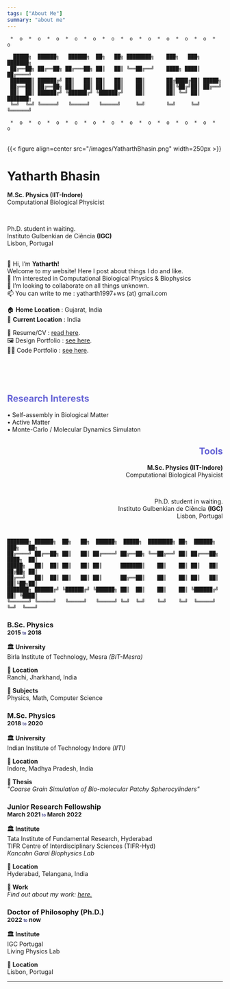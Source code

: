 ```yaml
---
tags: ["About Me"]
summary: "about me"
--- 
```

```goat
 *  o  *  o  *  o  *  o  *  o  *  o  *  o  *  o  *  o  *  o  *  o  *  o  
                                                                            
  █████╗  ██████╗   ██████╗  ██╗   ██╗ ████████╗    ███╗   ███╗ ███████╗
 ██╔══██╗ ██╔══██╗ ██╔═══██╗ ██║   ██║ ╚══██╔══╝    ████╗ ████║ ██╔════╝
 ███████║ ██████╔╝ ██║   ██║ ██║   ██║    ██║       ██╔████╔██║ █████╗
 ██╔══██║ ██╔══██╗ ██║   ██║ ██║   ██║    ██║       ██║╚██╔╝██║ ██╔══╝    
 ██║  ██║ ██████╔╝ ╚██████╔╝ ╚██████╔╝    ██║       ██║ ╚═╝ ██║ ███████╗
 ╚═╝  ╚═╝ ╚═════╝   ╚═════╝   ╚═════╝     ╚═╝       ╚═╝     ╚═╝ ╚══════╝
 
 *  o  *  o  *  o  *  o  *  o  *  o  *  o  *  o  *  o  *  o  *  o  *  o  
```
<br>
<div class="rowx">
  <div class="columnx">
    {{< figure align=center src="/images/YatharthBhasin.png" width=250px >}}
  </div>
  <div class="columnx">
    <h1>Yatharth Bhasin</h1>
    <b>M.Sc. Physics (IIT-Indore)</b><br>
    Computational Biological Physicist
    <p><br></p>
    Ph.D. student in waiting.<br>
    Instituto Gulbenkian de Ciência <b>(IGC) </b><br>
    Lisbon, Portugal
  </div>
</div> 
<br>

<span hidden> Brief Paragraph Introduction </span>

👋 Hi, I’m **Yatharth!**\
Welcome to my website! Here I post about things I do and like.\
👀 I’m interested in Computational Biological Physics & Biophysics \
💞️ I’m looking to collaborate on all things unknown. \
📫 You can write to me : yatharth1997+ws (at) gmail.com

🏠 **Home Location** : Gujarat, India \
📍 **Current Location** : India

<span hidden> Links </span>
📃 Resume/CV : [read here](https://drive.google.com/file/d/1XtsUeojuXNe-d_a9AhDXsk7MJZiTlsvz/view?usp=sharing). \
🖼️ Design Portfolio : [see here](https://drive.google.com/file/d/1a0pQmmWagRprBTpElnuLLAm9PI0GC458/view?usp=sharing).\
👨‍💻 Code Portfolio : [see here](https://github.com/yatharthb97).

<p>&nbsp;</p>




<br>
<div class="rowx">
  <div class="columnx" align="left">
    <h2 style="color: #6563D6;">Research Interests</h2>
    <p>• Self-assembly in Biological Matter<br> 
      • Active Matter<br>
      • Monte-Carlo / Molecular Dynamics Simulaton<br>
  </div>
  <div class="columnx" align="right">
    <h2 style="color: #6563D6;">Tools</h2>
    <b>M.Sc. Physics (IIT-Indore)</b><br>
    Computational Biological Physicist
    <p><br></p>
    Ph.D. student in waiting.<br>
    Instituto Gulbenkian de Ciência <b>(IGC) </b><br>
    Lisbon, Portugal
  </div>
</div> 
<br>









``` goat

███████╗ ██████╗  ██╗   ██╗  ██████╗  █████╗  ████████╗ ██╗  ██████╗  ███╗   ██╗
██╔════╝ ██╔══██╗ ██║   ██║ ██╔════╝ ██╔══██╗ ╚══██╔══╝ ██║ ██╔═══██╗ ████╗  ██║
█████╗   ██║  ██║ ██║   ██║ ██║      ███████║    ██║    ██║ ██║   ██║ ██╔██╗ ██║
██╔══╝   ██║  ██║ ██║   ██║ ██║      ██╔══██║    ██║    ██║ ██║   ██║ ██║╚██╗██║
███████╗ ██████╔╝ ╚██████╔╝ ╚██████╗ ██║  ██║    ██║    ██║ ╚██████╔╝ ██║ ╚████║
╚══════╝ ╚═════╝   ╚═════╝   ╚═════╝ ╚═╝  ╚═╝    ╚═╝    ╚═╝  ╚═════╝  ╚═╝  ╚═══╝
```
<centre>
<div class="timeline">
  <div class="outer">
    <div class="card">
      <div class="info">
        <h3 class="title">
          B.Sc. Physics<br>
          <small>2015  <small><small style="color: #42418a;">to</small></small>  2018</small>
        </h3>
        <p>
          <b>🏛️ University</b><br>
          Birla Institute of Technology, Mesra  <em> (BIT-Mesra)</em>
        <p>
          <b>📍  Location</b><br>  Ranchi, Jharkhand, India<br>
        </p>
        <p>
           <b>📖 Subjects</b><br> Physics, Math, Computer Science
        </p>
      </div>
    </div>
    <div class="card">
      <div class="info">
        <h3 class="title">M.Sc. Physics<br>
                          <small>2018 <small><small style="color: #42418a;">to</small></small> 2020</small>
        </h3>
        <p><b>🏛️ University</b><br>
          Indian Institute of Technology Indore <em> (IITI)</em><br>
        </p>
        <p>
          <b>📍 Location</b><br>
          Indore, Madhya Pradesh, India<br>
        </p>
        <p>
          <b>📖 Thesis</b><br>
          <em>"Coarse Grain Simulation of Bio-molecular Patchy Spherocylinders"</em>
        </p>
      </div>
    </div>
    <div class="card">
      <div class="info">
        <h3 class="title">
          Junior Research Fellowship<br>
          <small>March 2021 <small><small style="color: #42418a;">to</small></small> March 2022</small>
        </h3>
        <p><b>🏛️ Institute</b><br>
              Tata Institute of Fundamental Research, Hyderabad<br>
              TIFR Centre of Interdisciplinary Sciences (TIFR-Hyd)<br><em>Kancahn Garai Biophysics Lab</em>
        </p>
        <p>
          <b>📍 Location</b><br>Hyderabad, Telangana, India<br>
        </p>
        <p>
          <b>📖 Work</b><br>
          <em>Find out about my work: <a href="/projects/kglab/">here.</a></em>
        </p>
      </div>
    </div>
    <div class="card">
      <div class="info">
        <h3 class="title">Doctor of Philosophy (Ph.D.)<br><small>2022 <small><small style="color: #42418a;">to</small></small> now</small></h3>
        <p><b>🏛️ Institute</b><br>
              IGC Portugal<br>
              Living Physics Lab
        </p>
         <p><b>📍 Location</b><br>  Lisbon, Portugal<br></p>
      </div>
    </div>
</div></centre>

---



